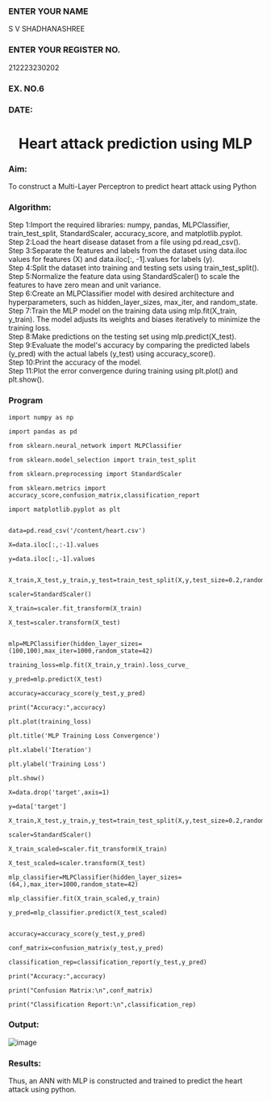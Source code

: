 <H3>ENTER YOUR NAME</H3> S V SHADHANASHREE
<H3>ENTER YOUR REGISTER NO.</H3> 212223230202
<H3>EX. NO.6</H3>
<H3>DATE:</H3> 
<H1 ALIGN =CENTER>Heart attack prediction using MLP</H1>
<H3>Aim:</H3>  To construct a  Multi-Layer Perceptron to predict heart attack using Python
<H3>Algorithm:</H3>
Step 1:Import the required libraries: numpy, pandas, MLPClassifier, train_test_split, StandardScaler, accuracy_score, and matplotlib.pyplot.<BR>
Step 2:Load the heart disease dataset from a file using pd.read_csv().<BR>
Step 3:Separate the features and labels from the dataset using data.iloc values for features (X) and data.iloc[:, -1].values for labels (y).<BR>
Step 4:Split the dataset into training and testing sets using train_test_split().<BR>
Step 5:Normalize the feature data using StandardScaler() to scale the features to have zero mean and unit variance.<BR>
Step 6:Create an MLPClassifier model with desired architecture and hyperparameters, such as hidden_layer_sizes, max_iter, and random_state.<BR>
Step 7:Train the MLP model on the training data using mlp.fit(X_train, y_train). The model adjusts its weights and biases iteratively to minimize the training loss.<BR>
Step 8:Make predictions on the testing set using mlp.predict(X_test).<BR>
Step 9:Evaluate the model's accuracy by comparing the predicted labels (y_pred) with the actual labels (y_test) using accuracy_score().<BR>
Step 10:Print the accuracy of the model.<BR>
Step 11:Plot the error convergence during training using plt.plot() and plt.show().<BR>

### Program
```
import numpy as np

import pandas as pd

from sklearn.neural_network import MLPClassifier

from sklearn.model_selection import train_test_split

from sklearn.preprocessing import StandardScaler

from sklearn.metrics import accuracy_score,confusion_matrix,classification_report

import matplotlib.pyplot as plt


data=pd.read_csv('/content/heart.csv')

X=data.iloc[:,:-1].values

y=data.iloc[:,-1].values


X_train,X_test,y_train,y_test=train_test_split(X,y,test_size=0.2,random_state=42)

scaler=StandardScaler()

X_train=scaler.fit_transform(X_train)

X_test=scaler.transform(X_test)


mlp=MLPClassifier(hidden_layer_sizes=(100,100),max_iter=1000,random_state=42)

training_loss=mlp.fit(X_train,y_train).loss_curve_

y_pred=mlp.predict(X_test)

accuracy=accuracy_score(y_test,y_pred)

print("Accuracy:",accuracy)

plt.plot(training_loss)

plt.title('MLP Training Loss Convergence')

plt.xlabel('Iteration')

plt.ylabel('Training Loss')

plt.show()

X=data.drop('target',axis=1)

y=data['target']

X_train,X_test,y_train,y_test=train_test_split(X,y,test_size=0.2,random_state=42)

scaler=StandardScaler()

X_train_scaled=scaler.fit_transform(X_train)

X_test_scaled=scaler.transform(X_test)

mlp_classifier=MLPClassifier(hidden_layer_sizes=(64,),max_iter=1000,random_state=42)

mlp_classifier.fit(X_train_scaled,y_train)

y_pred=mlp_classifier.predict(X_test_scaled)


accuracy=accuracy_score(y_test,y_pred)

conf_matrix=confusion_matrix(y_test,y_pred)

classification_rep=classification_report(y_test,y_pred)

print("Accuracy:",accuracy)

print("Confusion Matrix:\n",conf_matrix)

print("Classification Report:\n",classification_rep)

```

<H3>Output:</H3>

![image](https://github.com/user-attachments/assets/ac503905-c033-45f1-9519-35f34a226162)


<H3>Results:</H3>
Thus, an ANN with MLP is constructed and trained to predict the heart attack using python.

